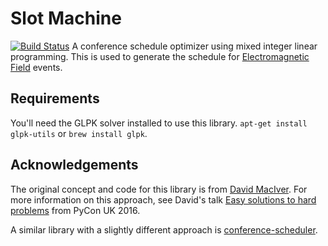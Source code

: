 # Slot Machine
[![Build Status](https://travis-ci.org/emfcamp/slotmachine.svg?branch=master)](https://travis-ci.org/emfcamp/slotmachine)
A conference schedule optimizer using mixed integer linear programming.
This is used to generate the schedule for [Electromagnetic Field](https://www.emfcamp.org) events.

## Requirements

You'll need the GLPK solver installed to use this library. `apt-get install glpk-utils` or `brew install glpk`.

## Acknowledgements

The original concept and code for this library is from [David MacIver](http://www.drmaciver.com/).
For more information on this approach, see David's talk
[Easy solutions to hard problems](https://www.youtube.com/watch?v=OkusHEBOhmQ) from PyCon UK 2016.

A similar library with a slightly different approach is [conference-scheduler](http://conference-scheduler.readthedocs.io/en/latest/).
